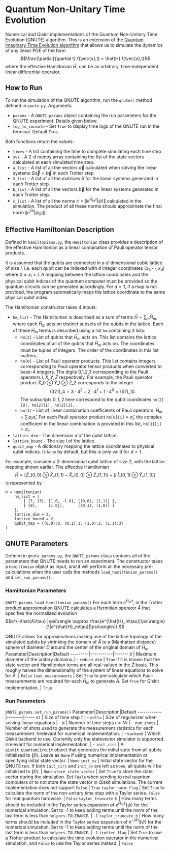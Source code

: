 # Quantum Non-Unitary Time Evolution

Numerical and Qiskit implementations of the Quantum Non-Unitary Time Evolution (QNUTE) algorithm. This is an extension of the [Quantum Imaginary Time Evolution algorithm](https://www.nature.com/articles/s41567-019-0704-4) that allows us to simulate the dynamics of any linear PDE of the form
$$\frac{\partial}{\partial t} f(\vec{x},t) = \hat{H} f(\vec{x},t)$$
where the effective Hamiltonian $\hat{H}$, can be an arbitrary, time-independent linear differential operator. 

## How to Run
To run the simulation of the QNUTE algorithm, run the `qnute()` method defined in `qnute.py`. 
Arguments:
* `params` - A `QNUTE_params` object containing the run parameters for the QNUTE experiment. Details given below.
* `log_to_console` - Set `True` to display time logs of the QNUTE run in the terminal. Default `True`.

Both functions return the values:
* `times` - A list containing the time to complete simulating each time step
* `svs` - A 2-d numpy array containing the list of the state vectors calculated at each simulated time step.
* `a_list` - A list of all the vectors $\vec{a}$ calculated when solving the linear systems $S\vec{a}=\vec{b}$ in each Trotter step.
* `S_list` - A list of all the matrices $S$ for the linear systems generated in each Trotter step.
* `b_list` - A list of all the vectors $\vec{b}$ for the linear systems generated in each Trotter step.
* `c_list` - A list of all the norms $c=\|e^{\hat{H}_m\tau}|\psi\rangle\|$ calculated in the simulation. The product of all these norms should approximate the final norm $\|e^{\hat{H}t}|\psi_0\rangle\|$.

## Effective Hamiltonian Description
Defined in `hamiltonians.py`, the `Hamiltonian` class provides a description of the effective Hamiltonian as a linear combination of Pauli operator tensor products.

It is assumed that the qubits are connected in a $d$-dimensional cubic lattice of size $l$, i.e. each qubit can be indexed with $d$ integer coordinates $(x_1,\cdots,x_d)$ where $0\leq x_i < l$. A mapping between the lattice coordinates and the physical qubit indices of the quantum computer must be provided so the quantum circuits can be generated accordingly. For $d=1$, if a map is not provided, the program automatically maps the lattice coordinate to the same physical qubit index.

The Hamiltonian constructor takes 4 inputs:
* `hm_list` - The Hamiltonian is described as a sum of terms $\hat{H}=\sum_m\hat{H}_m$, where each $\hat{H}_m$ acts on distinct subsets of the qubits in the lattice. Each of these $\hat{H}_m$ terms is described using a list `hm` containing 3 lists:
    * `hm[2]` - List of qubits that $\hat{H}_m$ acts on. This list contains the lattice coordinates of all of the qubits that $\hat{H}_m$ acts on. The coordinates must be tuples of integers. The order of the coordinates in this list matters.
    * `hm[0]` - List of Pauli operator products. This list contains integers corresponding to Pauli operator tensor products when converted to base-4 integers. The digits 0,1,2,3 corresponding to the Pauli operators $\hat{I},\hat{X},\hat{Y},\hat{Z}$ respectively. For example, the Pauli operator product
    $\hat{X}\_{0} \otimes \hat{Y}\_{1} \otimes \hat{Z}\_{2}$
    corresponds to the integer
    $$(321)\_{4} = 3\cdot 4^2 + 2\cdot 4^1 + 1 \cdot 4^0 =(57)\_{10}.$$
    The subscripts $0,1,2$ here correspond to the qubit coordinates `hm[2][0], hm[2][1], hm[2][3]`.
    * `hm[1]` - List of linear combination coefficients of Pauli operators. $\hat{H}_m = \sum_i \alpha_i \hat{\sigma}_i.$ For each Pauli operator product `hm[0][i]`$\equiv\hat{\sigma}_i$, the complex coefficient in the linear combination is provided in this list, `hm[1][i]`$=\alpha_i$.
* `lattice_dim` - The dimension $d$ of the qubit lattice.
* `lattice_bound` - The size $l$ of the lattice.
* `qubit_map` - A dictionary mapping the lattice coordinates to physical qubit indices. Is `None` by default, but this is only valid for $d=1$.

For example, consider a 2-dimensional qubit lattice of size 2, with the lattice mapping shown earlier. The effective Hamiltonian
$$\hat{H} = \left[\hat{Z}\_{(0,0)}\otimes\hat{X}\_{(1,1)} - \hat{X}\_{(0,0)}\otimes\hat{Z}\_{(1,1)}\right] + \left[i\ \hat{I}\_{(0,1)}\otimes\hat{Y}\_{(1,0)}\right]$$
is represented by
```
H = Hamiltonian(
    hm_list = [
        [ [7, 13], [1.0, -1.0], [(0,0), (1,1)] ],
        [ [8],     [1.0j],      [(0,1), (1,0)] ]
    ],
    lattice_dim = 2,
    lattice_bound = 2,
    qubit_map = {(0,0):0, (0,1):1, (1,0):2, (1,1):3}
)
```

## QNUTE Parameters
Defined in `qnute_params.py`, the `QNUTE_params` class contains all of the parameters that QNUTE needs to run an experiment. The constructor takes a `Hamiltonian` object as input, and it will perform all the necessary pre-calculations when the user calls the methods `load_hamiltonian_params()` and `set_run_params()`.

### Hamiltonian Parameters
`QNUTE_params.load_hamiltonian_params()`
For each term $e^{\hat{H}_m \tau}$, in the Trotter product approximation QNUTE calculates a Hermitian operator $\hat{A}$ that specifies the normalized evolution
$$e^{-i\hat{A}\tau} |\psi\rangle \approx \frac{e^{\hat{H}_m\tau}|\psi\rangle}{\|e^{\hat{H}_m\tau}|\psi\rangle\|}.$$

QNUTE allows for approximations making use of the lattice topology of the simulated qubits by shrinking the domain of $\hat{A}$ to a (Manhattan distance) sphere of diameter $D$ around the center of the original domain of $\hat{H}_m$.
Parameter|Description|Default
---------|-----------|-------
`D` | Maximum diameter of the unitary domains.| -
`reduce_dim` | `True` if it is known that the state vector and Hamiltonian terms are all real-valued in the $\hat{Z}$ basis. This roughly halves the dimensionality of the system of linear equations to solve for $\hat{A}$. | `False`
`load_measurements` | Set `True` to pre-calculate which Pauli measurements are required for each $\hat{H}_m$ to generate $\hat{A}$. Set `True` for Qiskit implementation. | `True`

### Run Parameters
`QNUTE_params.set_run_params()`
Parameter|Description|Default
------------|--------|-----
`dt`        | Size of time step $\tau$ | -
`delta`     | Size of regularizer when solving linear equations | - 
`N`         | Number of time steps $t=N\tau$ | - 
`num_shots` | Number of shots used to generate the measurement statistics for each measurement. Irrelevant for numerical implementation. | - 
`backend`   | Which Qiskit backend to use. Currently only the statevector simulator is supported. Irrelevant for numerical implementation. | - 
`init_circ` | A `qiskit.QuantumCircuit` object that generates the initial state from all qubits initialized to $\|0\rangle$. Leave as `None` if using numerical implementation or specifying initial state vector. | `None`
`init_sv`   | Initial state vector for the QNUTE run. If both `init_circ` and `init_sv` are left as `None`, all qubits will be initialized to $\|0\rangle$. | `None`
`store_state_vector` | Set `True` to store the state vector during the simulation. Set `Fasle` when sending to real quantum computers or to not store the state vector in Qiskit simulations. The current implementation does not support `False`.| `True`
`taylor_norm_flag` | Set `True` to calculate the norm of the non-unitary time step with a Taylor series. `False` for real quantum hardware. | `False`
`taylor_truncate_h` | How many terms should be included in the Taylor series expansion of $e^{\hat{H}_m\tau}\|\psi\rangle$ for the numerical simulation. Set to -1 to keep adding terms until the norm of the last term is less than `helpers.TOLERANCE`. | `-1`
`taylor_truncate_h` | How many terms should be included in the Taylor series expansion of $e^{-i\hat{A}\tau}\|\psi\rangle$ for the numerical simulation. Set to -1 to keep adding terms until the norm of the last term is less than `helpers.TOLERANCE`. | `-1`
`trotter_flag` | Set `True` to use a Trotter product to calculate the time evolution operator in the numerical simulation, and `False` to use the Taylor series instead. | `False`

